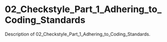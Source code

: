 # 02_Checkstyle_Part_1_Adhering_to_Coding_Standards

Description of 02_Checkstyle_Part_1_Adhering_to_Coding_Standards.